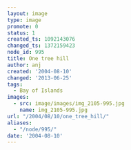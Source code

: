```yaml
---
layout: image
type: image
promote: 0
status: 1
created_ts: 1092143076
changed_ts: 1372159423
node_id: 995
title: One tree hill
author: anj
created: '2004-08-10'
changed: '2013-06-25'
tags:
  - Bay of Islands
images:
  - src: image/images/img_2105-995.jpg
    name: img_2105-995.jpg
url: "/2004/08/10/one_tree_hill/"
aliases:
  - "/node/995/"
date: '2004-08-10'
---
```


